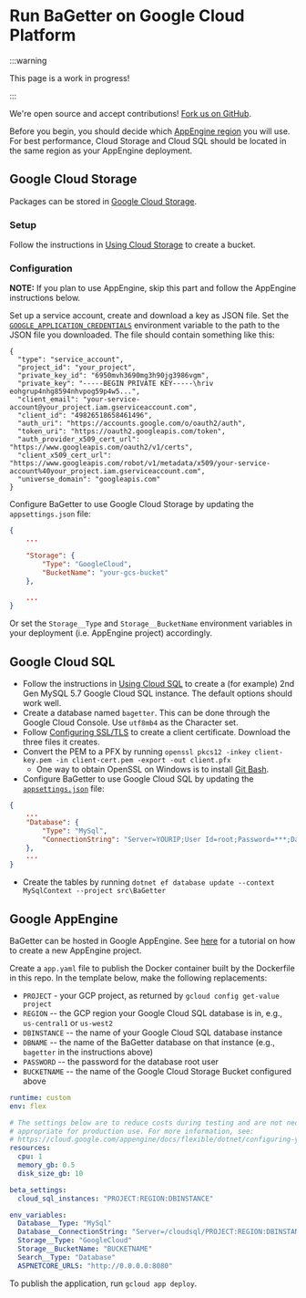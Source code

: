 # Run BaGetter on Google Cloud Platform

:::warning

This page is a work in progress!

:::

We're open source and accept contributions!
[Fork us on GitHub](https://github.com/bagetter/BaGetter).

Before you begin, you should decide which [AppEngine region](https://cloud.google.com/appengine/docs/locations)
you will use. For best performance, Cloud Storage and Cloud SQL should be located
in the same region as your AppEngine deployment.

## Google Cloud Storage

Packages can be stored in [Google Cloud Storage](https://cloud.google.com/storage/).

### Setup

Follow the instructions in [Using Cloud Storage](https://cloud.google.com/appengine/docs/flexible/dotnet/using-cloud-storage) to create a bucket.

### Configuration

**NOTE:** If you plan to use AppEngine, skip this part and follow the AppEngine instructions below.

Set up a service account, create and download a key as JSON file. Set the [`GOOGLE_APPLICATION_CREDENTIALS`](https://cloud.google.com/docs/authentication/provide-credentials-adc#wlif-key)
environment variable to the path to the JSON file you downloaded. The file should contain something like this:

```
{
  "type": "service_account",
  "project_id": "your_project",
  "private_key_id": "6950mvh3690mg3h90jg3986vgm",
  "private_key": "-----BEGIN PRIVATE KEY-----\hriv eohgrup4nhg8594nhvpog59p4w5...",
  "client_email": "your-service-account@your_project.iam.gserviceaccount.com",
  "client_id": "49826518658461496",
  "auth_uri": "https://accounts.google.com/o/oauth2/auth",
  "token_uri": "https://oauth2.googleapis.com/token",
  "auth_provider_x509_cert_url": "https://www.googleapis.com/oauth2/v1/certs",
  "client_x509_cert_url": "https://www.googleapis.com/robot/v1/metadata/x509/your-service-account%40your_project.iam.gserviceaccount.com",
  "universe_domain": "googleapis.com"
}

```

Configure BaGetter to use Google Cloud Storage by updating the `appsettings.json` file:

```json
{
    ...

    "Storage": {
        "Type": "GoogleCloud",
        "BucketName": "your-gcs-bucket"
    },

    ...
}
```

Or set the `Storage__Type` and `Storage__BucketName` environment variables in your deployment (i.e. AppEngine project) accordingly.

## Google Cloud SQL

- Follow the instructions in [Using Cloud SQL](https://cloud.google.com/appengine/docs/flexible/dotnet/using-cloud-sql) to create a (for example) 2nd Gen MySQL 5.7 Google Cloud SQL instance. The default options should work well.
- Create a database named `bagetter`. This can be done through the Google Cloud Console. Use `utf8mb4` as the Character set.
- Follow [Configuring SSL/TLS](https://cloud.google.com/sql/docs/mysql/configure-ssl-instance#new-client) to create a client certificate. Download the three files it creates.
- Convert the PEM to a PFX by running `openssl pkcs12 -inkey client-key.pem -in client-cert.pem -export -out client.pfx`
  - One way to obtain OpenSSL on Windows is to install [Git Bash](https://gitforwindows.org/).
- Configure BaGetter to use Google Cloud SQL by updating the [`appsettings.json`](https://github.com/bagetter/BaGetter/blob/master/src/BaGetter/appsettings.json) file:

```json
{
    ...
    "Database": {
        "Type": "MySql",
        "ConnectionString": "Server=YOURIP;User Id=root;Password=***;Database=bagetter;CertificateFile=C:\\Path\\To\\client.pfx;CACertificateFile=C:\\Path\\To\\server-ca.pem;SSL Mode=VerifyCA"
    },
    ...
}
```

- Create the tables by running `dotnet ef database update --context MySqlContext --project src\BaGetter`

## Google AppEngine

BaGetter can be hosted in Google AppEngine. See [here](https://cloud.google.com/appengine/docs/flexible/dotnet/quickstart)
for a tutorial on how to create a new AppEngine project.

Create a `app.yaml` file to publish the Docker container built by the Dockerfile in this repo. In the template
below, make the following replacements:

- `PROJECT` - your GCP project, as returned by `gcloud config get-value project`
- `REGION` -- the GCP region your Google Cloud SQL database is in, e.g., `us-central1` or `us-west2`
- `DBINSTANCE` -- the name of your Google Cloud SQL database instance
- `DBNAME` -- the name of the BaGetter database on that instance (e.g., `bagetter` in the instructions above)
- `PASSWORD` -- the password for the database root user
- `BUCKETNAME` -- the name of the Google Cloud Storage Bucket configured above

```yaml
runtime: custom
env: flex

# The settings below are to reduce costs during testing and are not necessarily
# appropriate for production use. For more information, see:
# https://cloud.google.com/appengine/docs/flexible/dotnet/configuring-your-app-with-app-yaml
resources:
  cpu: 1
  memory_gb: 0.5
  disk_size_gb: 10

beta_settings:
  cloud_sql_instances: "PROJECT:REGION:DBINSTANCE"

env_variables:
  Database__Type: "MySql"
  Database__ConnectionString: "Server=/cloudsql/PROJECT:REGION:DBINSTANCE;User Id=root;Password=PASSWORD;Database=DBNAME;SslMode=None"
  Storage__Type: "GoogleCloud"
  Storage__BucketName: "BUCKETNAME"
  Search__Type: "Database"
  ASPNETCORE_URLS: "http://0.0.0.0:8080"
```

To publish the application, run `gcloud app deploy`.
